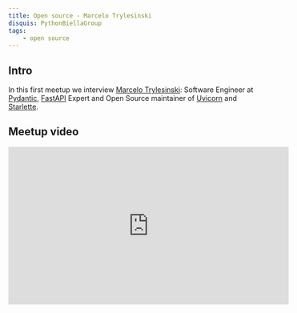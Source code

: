 ```yaml
---
title: Open source - Marcelo Trylesinski
disquis: PythonBiellaGroup
tags:
    - open source
---
```


## Intro

In this first meetup we interview [Marcelo Trylesinski](https://www.linkedin.com/in/marcelotryle/): Software Engineer at [Pydantic](https://docs.pydantic.dev/latest/), [FastAPI](https://fastapi.tiangolo.com) Expert and Open Source maintainer of [Uvicorn](https://www.uvicorn.org) and [Starlette](https://www.starlette.io).

## Meetup video

<iframe width="560" height="315" src="https://www.youtube.com/embed/Jl6xZqFGLxY?si=HoWHCvbKhcwA6fY3" title="YouTube video player" frameborder="0" allow="accelerometer; autoplay; clipboard-write; encrypted-media; gyroscope; picture-in-picture; web-share" allowfullscreen></iframe>
